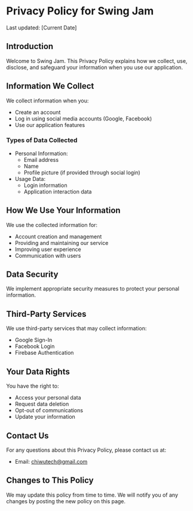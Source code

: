 # Privacy Policy for Swing Jam

Last updated: [Current Date]

## Introduction
Welcome to Swing Jam. This Privacy Policy explains how we collect, use, disclose, and safeguard your information when you use our application.

## Information We Collect
We collect information when you:
- Create an account
- Log in using social media accounts (Google, Facebook)
- Use our application features

### Types of Data Collected
- Personal Information:
  - Email address
  - Name
  - Profile picture (if provided through social login)
- Usage Data:
  - Login information
  - Application interaction data

## How We Use Your Information
We use the collected information for:
- Account creation and management
- Providing and maintaining our service
- Improving user experience
- Communication with users

## Data Security
We implement appropriate security measures to protect your personal information.

## Third-Party Services
We use third-party services that may collect information:
- Google Sign-In
- Facebook Login
- Firebase Authentication

## Your Data Rights
You have the right to:
- Access your personal data
- Request data deletion
- Opt-out of communications
- Update your information

## Contact Us
For any questions about this Privacy Policy, please contact us at:
- Email: chiwutech@gmail.com

## Changes to This Policy
We may update this policy from time to time. We will notify you of any changes by posting the new policy on this page.
